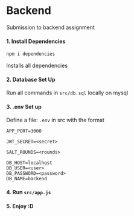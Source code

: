 # Backend

Submission to backend assignment

#### 1. Install Dependencies
```js
npm i dependencies
```

Installs all dependencies

#### 2. Database Set Up

Run all commands in `src/db.sql` locally on mysql

#### 3. .env Set up

Define a file: `.env` in src with the format

```env
APP_PORT=3000

JWT_SECRET=<secret>

SALT_ROUNDS=<rounds>

DB_HOST=localhost
DB_USER=<user>
DB_PASSWORD=<password>
DB_NAME=backend
```

#### 4. Run `src/app.js`

#### 5. Enjoy :D